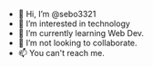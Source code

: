 - 👋 Hi, I’m @sebo3321
- 👀 I’m interested in technology
- 🌱 I’m currently learning Web Dev.
- 💞️ I’m not looking to collaborate.
- 📫 You can't reach me.

<!---
sebo3321/sebo3321 is a ✨ special ✨ repository because its `README.md` (this file) appears on your GitHub profile.
You can click the Preview link to take a look at your changes.
--->
